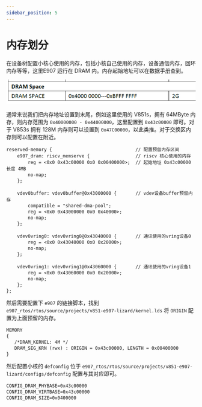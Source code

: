 ```yaml
---
sidebar_position: 5
---
```

# 内存划分

在设备树配置小核心使用的内存，包括小核自己使用的内存，设备通信内存，回环内存等等，这里E907 运行在 DRAM 内。内存起始地址可以在数据手册查到。

![image-20230215131405440](assets/post/README/image-20230215131405440.png)

通常来说我们把内存地址设置到末尾，例如这里使用的 V851s，拥有 64MByte 内存，则内存范围为 `0x40000000 - 0x44000000`，这里配置到 `0x43c00000` 即可。对于 V853s 拥有 128M 内存则可以设置到 `0x47C00000`，以此类推。对于交换区内存则可以配置在附近。

```
reserved-memory {                               // 配置预留内存区间
	e907_dram: riscv_memserve {                 // riscv 核心使用的内存
		reg = <0x0 0x43c00000 0x0 0x00400000>;  // 起始地址 0x43c00000 长度 4MB
		no-map;
	};

	vdev0buffer: vdev0buffer@0x43000000 {       // vdev设备buffer预留内存
		compatible = "shared-dma-pool";
		reg = <0x0 0x43000000 0x0 0x40000>;
		no-map;
	};

	vdev0vring0: vdev0vring0@0x43040000 {       // 通讯使用的vring设备0
		reg = <0x0 0x43040000 0x0 0x20000>;
		no-map;
	};

	vdev0vring1: vdev0vring1@0x43060000 {       // 通讯使用的vring设备1
		reg = <0x0 0x43060000 0x0 0x20000>;
		no-map;
	};
};
```

然后需要配置下 `e907` 的链接脚本，找到 `e907_rtos/rtos/source/projects/v851-e907-lizard/kernel.lds`  将 `ORIGIN` 配置为上面预留的内存。

```
MEMORY
{
   /*DRAM_KERNEL: 4M */
   DRAM_SEG_KRN (rwx) : ORIGIN = 0x43c00000, LENGTH = 0x00400000
}
```

然后配置小核的 `defconfig` 位于 `e907_rtos/rtos/source/projects/v851-e907-lizard/configs/defconfig` 配置与其对应即可。

```
CONFIG_DRAM_PHYBASE=0x43c00000
CONFIG_DRAM_VIRTBASE=0x43c00000
CONFIG_DRAM_SIZE=0x0400000
```
